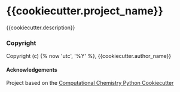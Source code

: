 {{cookiecutter.project_name}}
==============================

{{cookiecutter.description}}

### Copyright

Copyright (c) {% now 'utc', '%Y' %}, {{cookiecutter.author_name}}


#### Acknowledgements
 
Project based on the 
[Computational Chemistry Python Cookiecutter](https://github.com/choderalab/cookiecutter-python-comp-chem)